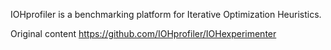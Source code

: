 IOHprofiler is a benchmarking platform for Iterative Optimization 
Heuristics.


Original content
https://github.com/IOHprofiler/IOHexperimenter
